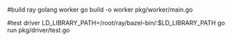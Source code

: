 #

#build ray golang worker
go build -o worker pkg/worker/main.go

#test driver
LD_LIBRARY_PATH=/root/ray/bazel-bin/:$LD_LIBRARY_PATH
go run pkg/driver/test.go
